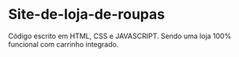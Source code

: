 # Site-de-loja-de-roupas
Código escrito em HTML, CSS e JAVASCRIPT. Sendo uma loja 100% funcional com carrinho integrado.
